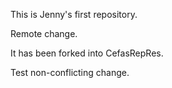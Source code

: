 This is Jenny's first repository.

Remote change.

It has been forked into CefasRepRes.

Test non-conflicting change.

